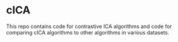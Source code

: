 # cICA
This repo contains code for contrastive ICA algorithms and code for comparing cICA algorithms to other algorithms in various datasets.

